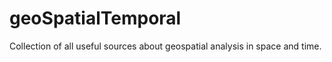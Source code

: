 # geoSpatialTemporal
Collection of all useful sources about geospatial analysis in space and time. 
